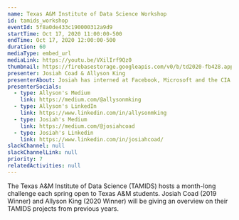 ```yaml
---
name: Texas A&M Institute of Data Science Workshop
id: tamids_workshop
eventId: 5f8a0de433c190000312a9d9
startTime: Oct 17, 2020 11:00:00-500
endTime: Oct 17, 2020 12:00:00-500
duration: 60
mediaType: embed_url
mediaLink: https://youtu.be/VXilIrf9Qz0
thumbnail: https://firebasestorage.googleapis.com/v0/b/td2020-fb428.appspot.com/o/Frame%204.png?alt=media&token=0bf47564-22a1-44ca-9878-fe9a2796c0b9
presenter: Josiah Coad & Allyson King
presenterAbout: Josiah has interned at Facebook, Microsoft and the CIA. He is currently researching in reinforcement learning at Carnegie Mellon. Allyson is the VP of TAMU Datathon, a BS Statistics and (almost) Computer Science, and has worked at AT&T and TTI.
presenterSocials:
  - type: Allyson's Medium
    link: https://medium.com/@allysonmking
  - type: Allyson's LinkedIn
    link: https://www.linkedin.com/in/allysonmking
  - type: Josiah's Medium
    link: https://medium.com/@josiahcoad
  - type: Josiah's Linkedin
    link: https://www.linkedin.com/in/josiahcoad/
slackChannel: null
slackChannelLink: null
priority: 7
relatedActivities: null
---
```


The Texas A&M Institute of Data Science (TAMIDS) hosts a month-long challenge each spring open to Texas A&M students. Josiah Coad (2019 Winner) and Allyson King (2020 Winner) will be giving an overview on their TAMIDS projects from previous years.
